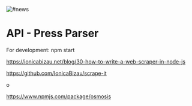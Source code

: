 ![#news](http://www.anozit.ru/images/press_icon.png)

# API - Press Parser

For development: npm start

https://ionicabizau.net/blog/30-how-to-write-a-web-scraper-in-node-js

https://github.com/IonicaBizau/scrape-it

o

https://www.npmjs.com/package/osmosis
